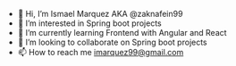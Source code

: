 - 👋 Hi, I’m Ismael Marquez AKA @zaknafein99
- 👀 I’m interested in Spring boot projects
- 🌱 I’m currently learning Frontend with Angular and React
- 💞️ I’m looking to collaborate on Spring boot projects
- 📫 How to reach me imarquez99@gmail.com

<!---
zaknafein99/zaknafein99 is a ✨ special ✨ repository because its `README.md` (this file) appears on your GitHub profile.
You can click the Preview link to take a look at your changes.
--->
